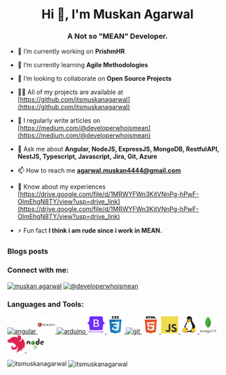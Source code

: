 <h1 align="center">Hi 👋, I'm Muskan Agarwal</h1>
<h3 align="center">A Not so "MEAN" Developer.</h3>

- 🔭 I’m currently working on **PrishmHR**

- 🌱 I’m currently learning **Agile Methodologies**

- 👯 I’m looking to collaborate on **Open Source Projects**

- 👨‍💻 All of my projects are available at [https://github.com/itsmuskanagarwal](https://github.com/itsmuskanagarwal)

- 📝 I regularly write articles on [https://medium.com/@developerwhoismean](https://medium.com/@developerwhoismean)

- 💬 Ask me about **Angular, NodeJS, ExpressJS, MongoDB, RestfulAPI, NestJS, Typescript, Javascript, Jira, Git, Azure**

- 📫 How to reach me **agarwal.muskan4444@gmail.com**

- 📄 Know about my experiences [https://drive.google.com/file/d/1MRWYFWn3KitVNnPg-hPwF-OlmEhgN8TY/view?usp=drive_link](https://drive.google.com/file/d/1MRWYFWn3KitVNnPg-hPwF-OlmEhgN8TY/view?usp=drive_link)

- ⚡ Fun fact **I think i am rude since i work in MEAN.**

### Blogs posts
<!-- BLOG-POST-LIST:START -->
<!-- BLOG-POST-LIST:END -->

<h3 align="left">Connect with me:</h3>
<p align="left">
<a href="https://linkedin.com/in/muskan agarwal" target="blank"><img align="center" src="https://raw.githubusercontent.com/rahuldkjain/github-profile-readme-generator/master/src/images/icons/Social/linked-in-alt.svg" alt="muskan agarwal" height="30" width="40" /></a>
<a href="https://medium.com/@developerwhoismean" target="blank"><img align="center" src="https://raw.githubusercontent.com/rahuldkjain/github-profile-readme-generator/master/src/images/icons/Social/medium.svg" alt="@developerwhoismean" height="30" width="40" /></a>
</p>

<h3 align="left">Languages and Tools:</h3>
<p align="left"> <a href="https://angular.io" target="_blank" rel="noreferrer"> <img src="https://angular.io/assets/images/logos/angular/angular.svg" alt="angular" width="40" height="40"/> </a> <a href="https://angular.io" target="_blank" rel="noreferrer"> <img src="https://raw.githubusercontent.com/devicons/devicon/master/icons/angularjs/angularjs-original-wordmark.svg" alt="angularjs" width="40" height="40"/> </a> <a href="https://www.arduino.cc/" target="_blank" rel="noreferrer"> <img src="https://cdn.worldvectorlogo.com/logos/arduino-1.svg" alt="arduino" width="40" height="40"/> </a> <a href="https://getbootstrap.com" target="_blank" rel="noreferrer"> <img src="https://raw.githubusercontent.com/devicons/devicon/master/icons/bootstrap/bootstrap-plain-wordmark.svg" alt="bootstrap" width="40" height="40"/> </a> <a href="https://www.w3schools.com/css/" target="_blank" rel="noreferrer"> <img src="https://raw.githubusercontent.com/devicons/devicon/master/icons/css3/css3-original-wordmark.svg" alt="css3" width="40" height="40"/> </a> <a href="https://git-scm.com/" target="_blank" rel="noreferrer"> <img src="https://www.vectorlogo.zone/logos/git-scm/git-scm-icon.svg" alt="git" width="40" height="40"/> </a> <a href="https://www.w3.org/html/" target="_blank" rel="noreferrer"> <img src="https://raw.githubusercontent.com/devicons/devicon/master/icons/html5/html5-original-wordmark.svg" alt="html5" width="40" height="40"/> </a> <a href="https://developer.mozilla.org/en-US/docs/Web/JavaScript" target="_blank" rel="noreferrer"> <img src="https://raw.githubusercontent.com/devicons/devicon/master/icons/javascript/javascript-original.svg" alt="javascript" width="40" height="40"/> </a> <a href="https://www.linux.org/" target="_blank" rel="noreferrer"> <img src="https://raw.githubusercontent.com/devicons/devicon/master/icons/linux/linux-original.svg" alt="linux" width="40" height="40"/> </a> <a href="https://www.mongodb.com/" target="_blank" rel="noreferrer"> <img src="https://raw.githubusercontent.com/devicons/devicon/master/icons/mongodb/mongodb-original-wordmark.svg" alt="mongodb" width="40" height="40"/> </a> <a href="https://nestjs.com/" target="_blank" rel="noreferrer"> <img src="https://raw.githubusercontent.com/devicons/devicon/master/icons/nestjs/nestjs-plain.svg" alt="nestjs" width="40" height="40"/> </a> <a href="https://nodejs.org" target="_blank" rel="noreferrer"> <img src="https://raw.githubusercontent.com/devicons/devicon/master/icons/nodejs/nodejs-original-wordmark.svg" alt="nodejs" width="40" height="40"/> </a> </p>

<p><img align="left" src="https://github-readme-stats.vercel.app/api/top-langs?username=itsmuskanagarwal&show_icons=true&locale=en&layout=compact" alt="itsmuskanagarwal" /></p>

<p>&nbsp;<img align="center" src="https://github-readme-stats.vercel.app/api?username=itsmuskanagarwal&show_icons=true&locale=en" alt="itsmuskanagarwal" /></p>
